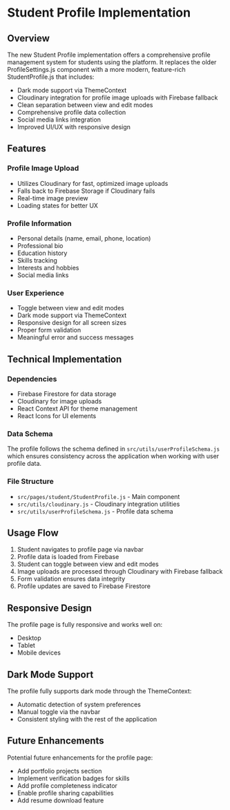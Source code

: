 # Student Profile Implementation

## Overview
The new Student Profile implementation offers a comprehensive profile management system for students using the platform. It replaces the older ProfileSettings.js component with a more modern, feature-rich StudentProfile.js that includes:

- Dark mode support via ThemeContext
- Cloudinary integration for profile image uploads with Firebase fallback
- Clean separation between view and edit modes
- Comprehensive profile data collection
- Social media links integration
- Improved UI/UX with responsive design

## Features

### Profile Image Upload
- Utilizes Cloudinary for fast, optimized image uploads
- Falls back to Firebase Storage if Cloudinary fails
- Real-time image preview
- Loading states for better UX

### Profile Information
- Personal details (name, email, phone, location)
- Professional bio
- Education history
- Skills tracking
- Interests and hobbies
- Social media links

### User Experience
- Toggle between view and edit modes
- Dark mode support via ThemeContext
- Responsive design for all screen sizes
- Proper form validation
- Meaningful error and success messages

## Technical Implementation

### Dependencies
- Firebase Firestore for data storage
- Cloudinary for image uploads
- React Context API for theme management
- React Icons for UI elements

### Data Schema
The profile follows the schema defined in `src/utils/userProfileSchema.js` which ensures consistency across the application when working with user profile data.

### File Structure
- `src/pages/student/StudentProfile.js` - Main component
- `src/utils/cloudinary.js` - Cloudinary integration utilities
- `src/utils/userProfileSchema.js` - Profile data schema

## Usage Flow

1. Student navigates to profile page via navbar
2. Profile data is loaded from Firebase
3. Student can toggle between view and edit modes
4. Image uploads are processed through Cloudinary with Firebase fallback
5. Form validation ensures data integrity
6. Profile updates are saved to Firebase Firestore

## Responsive Design
The profile page is fully responsive and works well on:
- Desktop
- Tablet
- Mobile devices

## Dark Mode Support
The profile fully supports dark mode through the ThemeContext:
- Automatic detection of system preferences
- Manual toggle via the navbar
- Consistent styling with the rest of the application

## Future Enhancements
Potential future enhancements for the profile page:
- Add portfolio projects section
- Implement verification badges for skills
- Add profile completeness indicator
- Enable profile sharing capabilities
- Add resume download feature